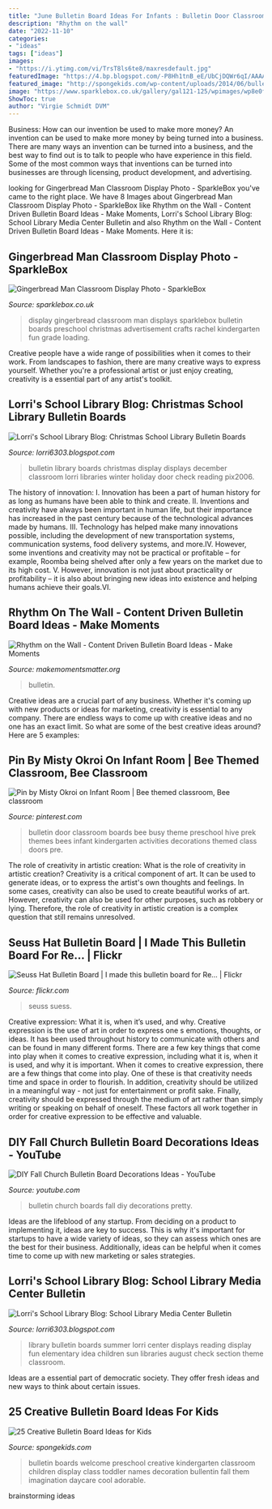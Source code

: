 ```yaml
---
title: "June Bulletin Board Ideas For Infants : Bulletin Door Classroom Boards Bee Busy Theme Preschool Hive Prek Themes Bees Infant Kindergarten Activities Decorations Themed Class Doors Pre"
description: "Rhythm on the wall"
date: "2022-11-10"
categories:
- "ideas"
tags: ["ideas"]
images:
- "https://i.ytimg.com/vi/TrsT8ls6te8/maxresdefault.jpg"
featuredImage: "https://4.bp.blogspot.com/-P8Hh1tnB_eE/UbCjDQWr6qI/AAAAAAAAAIA/d1VUxQUc4qI/s1600/pix2006-2010+315.JPG"
featured_image: "http://spongekids.com/wp-content/uploads/2014/06/bulletin-board-ideas/19-welcome-back-bulletin-boards-for-preschool.jpg"
image: "https://www.sparklebox.co.uk/gallery/gal121-125/wpimages/wp8e0fdef7_06.png"
ShowToc: true
author: "Virgie Schmidt DVM"
---
```



Business: How can our invention be used to make more money?
An invention can be used to make more money by being turned into a business. There are many ways an invention can be turned into a business, and the best way to find out is to talk to people who have experience in this field. Some of the most common ways that inventions can be turned into businesses are through licensing, product development, and advertising.

	

		
looking for Gingerbread Man Classroom Display Photo - SparkleBox you've came to the right place. We have 8 Images about Gingerbread Man Classroom Display Photo - SparkleBox like Rhythm on the Wall - Content Driven Bulletin Board Ideas - Make Moments, Lorri&#039;s School Library Blog: School Library Media Center Bulletin and also Rhythm on the Wall - Content Driven Bulletin Board Ideas - Make Moments. Here it is:
		
    
## Gingerbread Man Classroom Display Photo - SparkleBox

<img loading=lazy src="https://www.sparklebox.co.uk/gallery/gal121-125/wpimages/wp8e0fdef7_06.png" onerror="this.onerror=null;this.src='https://tse3.mm.bing.net/th?id=OIP.8R6piR2aaaE006AAsy9ZBQHaFf&amp;pid=15.1';" alt="Gingerbread Man Classroom Display Photo - SparkleBox">

_Source: sparklebox.co.uk_

>display gingerbread classroom man displays sparklebox bulletin boards preschool christmas advertisement crafts rachel kindergarten fun grade loading. 

	

Creative people have a wide range of possibilities when it comes to their work. From landscapes to fashion, there are many creative ways to express yourself. Whether you're a professional artist or just enjoy creating, creativity is a essential part of any artist's toolkit.

    
## Lorri&#039;s School Library Blog: Christmas School Library Bulletin Boards

<img loading=lazy src="https://4.bp.blogspot.com/-P8Hh1tnB_eE/UbCjDQWr6qI/AAAAAAAAAIA/d1VUxQUc4qI/s1600/pix2006-2010+315.JPG" onerror="this.onerror=null;this.src='https://tse2.mm.bing.net/th?id=OIP.c9VNDhIi7z4mLfMSXWtpZwHaFj&amp;pid=15.1';" alt="Lorri&#039;s School Library Blog: Christmas School Library Bulletin Boards">

_Source: lorri6303.blogspot.com_

>bulletin library boards christmas display displays december classroom lorri libraries winter holiday door check reading pix2006. 

	

The history of innovation:
I. Innovation has been a part of human history for as long as humans have been able to think and create. II. Inventions and creativity have always been important in human life, but their importance has increased in the past century because of the technological advances made by humans. III. Technology has helped make many innovations possible, including the development of new transportation systems, communication systems, food delivery systems, and more.IV. However, some inventions and creativity may not be practical or profitable – for example, Roomba being shelved after only a few years on the market due to its high cost. V. However, innovation is not just about practicality or profitability – it is also about bringing new ideas into existence and helping humans achieve their goals.VI.

    
## Rhythm On The Wall - Content Driven Bulletin Board Ideas - Make Moments

<img loading=lazy src="https://makemomentsmatter.org/wp-content/uploads/2019/06/IMG_6723.jpeg" onerror="this.onerror=null;this.src='https://tse4.mm.bing.net/th?id=OIP.x8t77lccgIv_jJKA3GRQqgHaJ3&amp;pid=15.1';" alt="Rhythm on the Wall - Content Driven Bulletin Board Ideas - Make Moments">

_Source: makemomentsmatter.org_

>bulletin. 

	

Creative ideas are a crucial part of any business. Whether it's coming up with new products or ideas for marketing, creativity is essential to any company. There are endless ways to come up with creative ideas and no one has an exact limit. So what are some of the best creative ideas around? Here are 5 examples: 

    
## Pin By Misty Okroi On Infant Room | Bee Themed Classroom, Bee Classroom

<img loading=lazy src="https://i.pinimg.com/originals/4d/97/b1/4d97b113f806ebe4cedf61da051e0742.jpg" onerror="this.onerror=null;this.src='https://tse3.mm.bing.net/th?id=OIP.3nE7HQRi0BGdy_f_NrG8egHaNK&amp;pid=15.1';" alt="Pin by Misty Okroi on Infant Room | Bee themed classroom, Bee classroom">

_Source: pinterest.com_

>bulletin door classroom boards bee busy theme preschool hive prek themes bees infant kindergarten activities decorations themed class doors pre. 

	

The role of creativity in artistic creation: What is the role of creativity in artistic creation?
Creativity is a critical component of art. It can be used to generate ideas, or to express the artist's own thoughts and feelings. In some cases, creativity can also be used to create beautiful works of art. However, creativity can also be used for other purposes, such as robbery or lying. Therefore, the role of creativity in artistic creation is a complex question that still remains unresolved.

    
## Seuss Hat Bulletin Board | I Made This Bulletin Board For Re… | Flickr

<img loading=lazy src="https://c2.staticflickr.com/4/3285/5818344881_0887ff4434_b.jpg" onerror="this.onerror=null;this.src='https://tse3.mm.bing.net/th?id=OIP.Jd2OCpLodkEhlOGYmppxTwHaFj&amp;pid=15.1';" alt="Seuss Hat Bulletin Board | I made this bulletin board for Re… | Flickr">

_Source: flickr.com_

>seuss suess. 

	

Creative expression: What it is, when it’s used, and why.
Creative expression is the use of art in order to express one s emotions, thoughts, or ideas. It has been used throughout history to communicate with others and can be found in many different forms. There are a few key things that come into play when it comes to creative expression, including what it is, when it is used, and why it is important.
When it comes to creative expression, there are a few things that come into play. One of these is that creativity needs time and space in order to flourish. In addition, creativity should be utilized in a meaningful way - not just for entertainment or profit sake. Finally, creativity should be expressed through the medium of art rather than simply writing or speaking on behalf of oneself. These factors all work together in order for creative expression to be effective and valuable.

    
## DIY Fall Church Bulletin Board Decorations Ideas - YouTube

<img loading=lazy src="https://i.ytimg.com/vi/TrsT8ls6te8/maxresdefault.jpg" onerror="this.onerror=null;this.src='https://tse4.mm.bing.net/th?id=OIP.5rn4pb2shcLla4hEkmsm5AHaEK&amp;pid=15.1';" alt="DIY Fall Church Bulletin Board Decorations Ideas - YouTube">

_Source: youtube.com_

>bulletin church boards fall diy decorations pretty. 

	

Ideas are the lifeblood of any startup. From deciding on a product to implementing it, ideas are key to success. This is why it's important for startups to have a wide variety of ideas, so they can assess which ones are the best for their business. Additionally, ideas can be helpful when it comes time to come up with new marketing or sales strategies.

    
## Lorri&#039;s School Library Blog: School Library Media Center Bulletin

<img loading=lazy src="http://3.bp.blogspot.com/-FcT0zU-CkBE/UbCwwLM-TWI/AAAAAAAAALQ/BxpxqLv5bHA/s1600/AllPicutresFrom+Camera4-2013+001+(321).JPG" onerror="this.onerror=null;this.src='https://tse2.mm.bing.net/th?id=OIP.sGeLeXnCBDNNkeZn_-bhxQHaJ4&amp;pid=15.1';" alt="Lorri&#039;s School Library Blog: School Library Media Center Bulletin">

_Source: lorri6303.blogspot.com_

>library bulletin boards summer lorri center displays reading display fun elementary idea children sun libraries august check section theme classroom. 

	

Ideas are a essential part of democratic society. They offer fresh ideas and new ways to think about certain issues. 

    
## 25 Creative Bulletin Board Ideas For Kids

<img loading=lazy src="http://spongekids.com/wp-content/uploads/2014/06/bulletin-board-ideas/19-welcome-back-bulletin-boards-for-preschool.jpg" onerror="this.onerror=null;this.src='https://tse3.mm.bing.net/th?id=OIP.zz68qv4OYlO-RZ1LXRrxFAHaFj&amp;pid=15.1';" alt="25 Creative Bulletin Board Ideas for Kids">

_Source: spongekids.com_

>bulletin boards welcome preschool creative kindergarten classroom children display class toddler names decoration bullentin fall them imagination daycare cool adorable. 

	
 brainstorming ideas 
